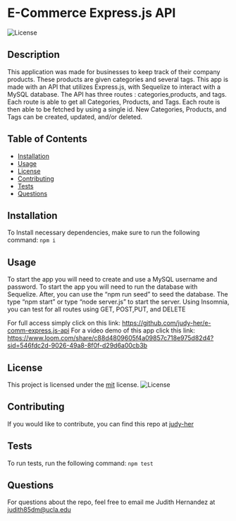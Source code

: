 # E-Commerce Express.js API

![License](https://img.shields.io/badge/License-MIT-yellow.svg)

## Description

This application was made for businesses to keep track of their company products. These products are given categories and several tags. This app is made with an API that utilizes Express.js, with Sequelize to interact with a MySQL database. The API has three routes : categories,products, and tags. Each route is able to get all Categories, Products, and Tags. Each route is then able to be fetched by using a single id. New Categories, Products, and Tags can be created, updated, and/or deleted.

## Table of Contents

- [Installation](#installation)
- [Usage](#usage)
- [License](#license)
- [Contributing](#contributing)
- [Tests](#tests)
- [Questions](#questions)

## Installation

To Install necessary dependencies, make sure to run the following command:
`npm i`

## Usage

To start the app you will need to create and use a MySQL username and password. To start the app you will need to run the database with Sequelize. After, you can use the “npm run seed” to seed the database. The type “npm start” or type “node server.js” to start the server.
Using Insomnia, you can test for all routes using GET, POST,PUT, and DELETE

For full access simply click on this link:
https://github.com/judy-her/e-comm-express.js-api
For a video demo of this app click this link:
https://www.loom.com/share/c88d4809605f4a09857c718e975d82d4?sid=546fdc2d-9026-49a8-8f0f-d29d6a00cb3b

## License

This project is licensed under the [mit](https://opensource.org/licenses/MIT) license.
![License](https://img.shields.io/badge/License-MIT-yellow.svg)

## Contributing

If you would like to contribute, you can find this repo at [judy-her](https://github.com/judy-her)

## Tests

To run tests, run the following command:
`npm test`

## Questions

For questions about the repo, feel free to email me Judith Hernandez at judith85dm@ucla.edu
